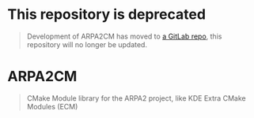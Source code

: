 # This repository is deprecated

> Development of ARPA2CM has moved to
> [a GitLab repo](https://gitlab.com/arpa2/arpa2cm/),
> this repository will no longer be updated.

# ARPA2CM

> CMake Module library for the ARPA2 project, like KDE Extra CMake Modules (ECM)

